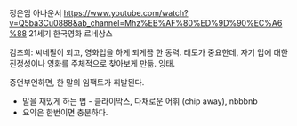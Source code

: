 정은임 아나운서
https://www.youtube.com/watch?v=Q5ba3Cu0888&ab_channel=Mhz%EB%AF%80%ED%9D%90%EC%A6%88
21세기 한국영화 르네상스

김초희: 씨네필이 되고, 영화업을 하게 되게끔 한 동력. 태도가 중요한데, 자기 업에 대한 진정성이나 영화를 주체적으로 찾아보게 만듦. 잉태.

중언부언하면, 한 말의 임팩트가 휘발된다. 
- 말을 재밌게 하는 법 - 클라이막스, 다채로운 어휘 (chip away), nbbbnb
- 요약은 한번이면 충분하다. 